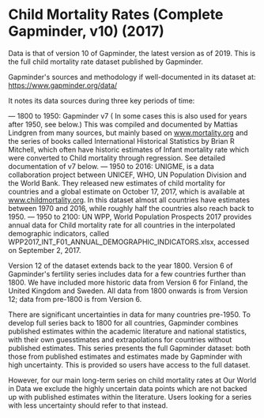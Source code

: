# Child Mortality Rates (Complete Gapminder, v10) (2017)

Data is that of version 10 of Gapminder, the latest version as of 2019. This is the full child mortality rate dataset published by Gapminder.

Gapminder's sources and methodology if well-documented in its dataset at: https://www.gapminder.org/data/

It notes its data sources during three key periods of time:

— 1800 to 1950: Gapminder v7  ( In some cases this is also used for years after 1950, see below.) This was compiled and documented by Mattias Lindgren from many sources, but mainly based on www.mortality.org and the series of books called International Historical Statistics  by Brian R Mitchell, which often have historic estimates of Infant mortality rate which were converted to Child mortality through regression. See detailed documentation of v7 below.
— 1950 to 2016: UNIGME, is a data collaboration project between UNICEF, WHO, UN Population Division and the World Bank. They  released new estimates of child mortality for countries and a global estimate on October 17, 2017, which is available at www.childmortality.org. In this dataset almost all countries have estimates between 1970 and 2016, while roughly half the countries also reach back to 1950.
— 1950 to 2100: UN WPP, World Population Prospects 2017  provides annual data for Child mortality rate for all countries in the interpolated demographic indicators, called WPP2017_INT_F01_ANNUAL_DEMOGRAPHIC_INDICATORS.xlsx, accessed on September 2, 2017.

Version 12 of the dataset extends back to the year 1800. Version 6 of Gapminder's fertility series includes data for a few countries further than 1800. We have included more historic data from Version 6 for Finland, the United Kingdom and Sweden. All data from 1800 onwards is from Version 12; data from pre-1800 is from Version 6.

There are significant uncertainties in data for many countries pre-1950. To develop full series back to 1800 for all countries, Gapminder combines published estimates within the academic literature and national statistics, with their own guesstimates and extrapolations for countries without published estimates. This series presents the full Gapminder dataset: both those from published estimates and estimates made by Gapminder with high uncertainty. This is provided so users have access to the full dataset.

However, for our main long-term series on child mortality rates at Our World in Data we exclude the highly uncertain data points which are not backed up with published estimates within the literature. Users looking for a series with less uncertainty should refer to that instead.